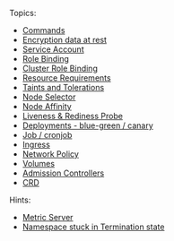 
Topics:

- [Commands](docs/commands.md)
- [Encryption data at rest](docs/encription_data_at_rest.md)
- [Service Account](docs/service_account.md)
- [Role Binding](docs/role_binding.md)
- [Cluster Role Binding](docs/cluster_role_binding.md)
- [Resource Requirements](docs/resource_requirements.md)
- [Taints and Tolerations](docs/taint_tolerations.md)
- [Node Selector](docs/node_selector.md)
- [Node Affinity](docs/node_affinity.md)
- [Liveness & Rediness Probe](docs/liveness_rediness_probe.md)
- [Deployments - blue-green / canary](docs/blue_green_canary.md)
- [Job / cronjob ](docs/job_cronjob.md)
- [Ingress](docs/ingress.md)
- [Network Policy](docs/network_policy.md)
- [Volumes](docs/volumes.md)
- [Admission Controllers](docs/admission_controllers.md)
- [CRD](docs/crd.md)


Hints:
- [Metric Server](docs/hints/metrics_server.md)
- [Namespace stuck in Termination state](docs/hints/namespace_stuck_in_termination_state.md)
